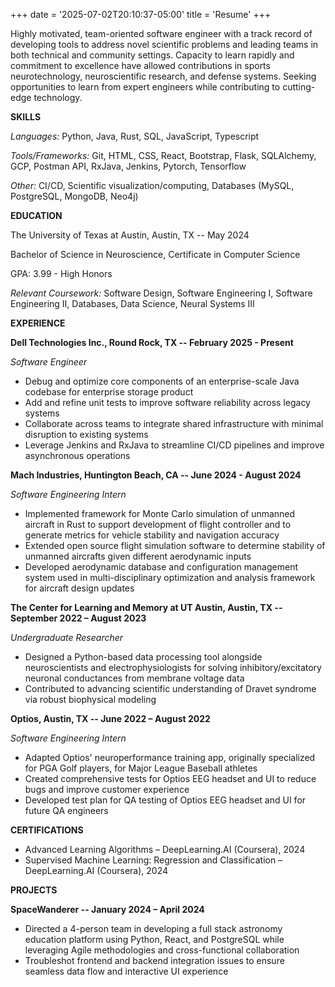+++
date = '2025-07-02T20:10:37-05:00'
title = 'Resume'
+++

Highly motivated, team-oriented software engineer with a track record of developing tools to address novel scientific problems and leading teams in both technical and community settings. Capacity to learn rapidly and commitment to excellence have allowed contributions in sports neurotechnology, neuroscientific research, and defense systems. Seeking opportunities to learn from expert engineers while contributing to cutting-edge technology.

**SKILLS**

*Languages:* Python, Java, Rust, SQL, JavaScript, Typescript

*Tools/Frameworks:* Git, HTML, CSS, React, Bootstrap, Flask, SQLAlchemy, GCP, Postman API, RxJava, Jenkins, Pytorch, Tensorflow

*Other:* CI/CD, Scientific visualization/computing, Databases (MySQL, PostgreSQL, MongoDB, Neo4j)

**EDUCATION**

The University of Texas at Austin, Austin, TX -- May 2024

Bachelor of Science in Neuroscience, Certificate in Computer Science

GPA: 3.99 - High Honors

*Relevant Coursework:* Software Design, Software Engineering I, Software Engineering II, Databases, Data Science, Neural Systems III

**EXPERIENCE**

**Dell Technologies Inc., Round Rock, TX -- February 2025 - Present**

*Software Engineer*

- Debug and optimize core components of an enterprise-scale Java codebase for enterprise storage product
- Add and refine unit tests to improve software reliability across legacy systems
- Collaborate across teams to integrate shared infrastructure with minimal disruption to existing systems
- Leverage Jenkins and RxJava to streamline CI/CD pipelines and improve asynchronous operations

**Mach Industries, Huntington Beach, CA -- June 2024 - August 2024**

*Software Engineering Intern*

- Implemented framework for Monte Carlo simulation of unmanned aircraft in Rust to support development of flight controller and to generate metrics for vehicle stability and navigation accuracy
- Extended open source flight simulation software to determine stability of unmanned aircrafts given different aerodynamic inputs
- Developed aerodynamic database and configuration management system used in multi-disciplinary optimization and analysis framework for aircraft design updates

**The Center for Learning and Memory at UT Austin, Austin, TX -- September 2022 – August 2023**

*Undergraduate Researcher*

- Designed a Python-based data processing tool alongside neuroscientists and electrophysiologists for solving inhibitory/excitatory neuronal conductances from membrane voltage data
- Contributed to advancing scientific understanding of Dravet syndrome via robust biophysical modeling

**Optios, Austin, TX -- June 2022 – August 2022**

*Software Engineering Intern*

- Adapted Optios' neuroperformance training app, originally specialized for PGA Golf players, for Major League Baseball athletes
- Created comprehensive tests for Optios EEG headset and UI to reduce bugs and improve customer experience
- Developed test plan for QA testing of Optios EEG headset and UI for future QA engineers

**CERTIFICATIONS**

- Advanced Learning Algorithms – DeepLearning.AI (Coursera), 2024
- Supervised Machine Learning: Regression and Classification – DeepLearning.AI (Coursera), 2024

**PROJECTS**

**SpaceWanderer -- January 2024 – April 2024**
- Directed a 4-person team in developing a full stack astronomy education platform using Python, React, and PostgreSQL while leveraging Agile methodologies and cross-functional collaboration
- Troubleshot frontend and backend integration issues to ensure seamless data flow and interactive UI experience

